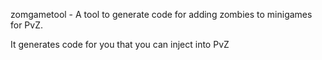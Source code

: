 zomgametool - 
A tool to generate code for adding zombies to minigames for PvZ.


It generates code for you that you can inject into PvZ
